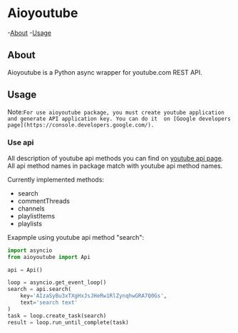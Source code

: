 # Aioyoutube
-[About](#about)
-[Usage](#usage)

## About
Aioyoutube is a Python async wrapper for youtube.com REST API.

## Usage
Note:`For use aioyoutube package, you must create youtube application 
and generate API application key. You can do it 
on [Google developers page](https://console.developers.google.com/).`

### Use api
All description of youtube api methods you can find on
[youtube api page](https://developers.google.com/youtube/v3/docs).
All api method names in package match with youtube api method names.

Currently implemented methods: 
- search
- commentThreads
- channels
- playlistItems
- playlists

Exapmple using youtube api method "search":
```python
import asyncio
from aioyoutube import Api

api = Api()

loop = asyncio.get_event_loop()
search = api.search(
    key='AIzaSyBu3xTXgHxJsJHeRw1RlZynqhwGRA7Q0Gs',
    text='search text'
)
task = loop.create_task(search)
result = loop.run_until_complete(task)
```

